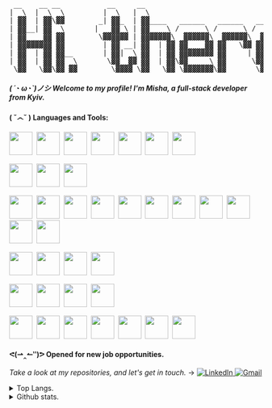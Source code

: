 <pre>
 __    __ __           __     __                                     
|  \  |  \  \         |  \   |  \                                    
| ▓▓  | ▓▓\▓▓        _| ▓▓_  | ▓▓____   ______   ______   ______     
| ▓▓__| ▓▓  \       |   ▓▓ \ | ▓▓    \ /      \ /      \ /      \    
| ▓▓    ▓▓ ▓▓        \▓▓▓▓▓▓ | ▓▓▓▓▓▓▓\  ▓▓▓▓▓▓\  ▓▓▓▓▓▓\  ▓▓▓▓▓▓\   
| ▓▓▓▓▓▓▓▓ ▓▓         | ▓▓ __| ▓▓  | ▓▓ ▓▓    ▓▓ ▓▓   \▓▓ ▓▓    ▓▓   
| ▓▓  | ▓▓ ▓▓__       | ▓▓|  \ ▓▓  | ▓▓ ▓▓▓▓▓▓▓▓ ▓▓     | ▓▓▓▓▓▓▓▓__ 
| ▓▓  | ▓▓ ▓▓  \       \▓▓  ▓▓ ▓▓  | ▓▓\▓▓     \ ▓▓      \▓▓     \  \
 \▓▓   \▓▓\▓▓ ▓▓        \▓▓▓▓ \▓▓   \▓▓ \▓▓▓▓▓▓▓\▓▓       \▓▓▓▓▓▓▓\▓▓
</pre>

##### ( ´◔ ω◔`)ノシ Welcome to my profile! I'm Misha, a full-stack developer from Kyiv.

#### ( ˇ෴ˇ ) Languages and Tools:
<span><img src="https://cdn.jsdelivr.net/gh/devicons/devicon/icons/bash/bash-original.svg" width="46px"></span>&nbsp;
<span><img src="https://cdn.jsdelivr.net/gh/devicons/devicon@latest/icons/powershell/powershell-original.svg" width="46px"></span>&nbsp;
<span><img src="https://cdn.jsdelivr.net/gh/devicons/devicon/icons/linux/linux-original.svg" width="46px"></span>&nbsp;
<span><img src="https://cdn.jsdelivr.net/gh/devicons/devicon@latest/icons/archlinux/archlinux-original.svg" width="46px"></span>&nbsp;
<span><img src="https://cdn.jsdelivr.net/gh/devicons/devicon/icons/docker/docker-original.svg" width="46px"></span>&nbsp;
<span><img src="https://cdn.jsdelivr.net/gh/devicons/devicon/icons/vim/vim-original.svg" width="46px"></span>&nbsp;
<span><img src="https://cdn.jsdelivr.net/gh/devicons/devicon@latest/icons/neovim/neovim-original.svg" width="46px"></span>&nbsp;


<span><img src="https://cdn.jsdelivr.net/gh/devicons/devicon/icons/firebase/firebase-plain-wordmark.svg" width="46px"></span>&nbsp;
<span><img src="https://cdn.jsdelivr.net/gh/devicons/devicon/icons/heroku/heroku-original.svg" width="46px"></span>&nbsp;
<span><img src="https://cdn.jsdelivr.net/gh/devicons/devicon@latest/icons/netlify/netlify-original.svg" width="46px"></span>&nbsp;

<span><img src="https://cdn.jsdelivr.net/gh/devicons/devicon/icons/materialui/materialui-original.svg" width="46px"></span>&nbsp;
<span><img src="https://cdn.jsdelivr.net/gh/devicons/devicon/icons/nodejs/nodejs-original.svg" width="46px"></span>&nbsp;
<span><img src="https://cdn.jsdelivr.net/gh/devicons/devicon@latest/icons/nodemon/nodemon-plain.svg" width="46px"></span>&nbsp;
<span><img src="https://cdn.jsdelivr.net/gh/devicons/devicon/icons/express/express-original.svg" width="46px"></span>&nbsp;
<span><img src="https://cdn.jsdelivr.net/gh/devicons/devicon@latest/icons/axios/axios-plain.svg" width="46px"></span>&nbsp;
<span><img src="https://cdn.jsdelivr.net/gh/devicons/devicon/icons/yarn/yarn-original.svg" width="46px"></span>&nbsp;
<span><img src="https://cdn.jsdelivr.net/gh/devicons/devicon/icons/npm/npm-original-wordmark.svg" width="46px"></span>&nbsp;
<span><img src="https://cdn.jsdelivr.net/gh/devicons/devicon/icons/react/react-original.svg" width="46px"></span>&nbsp;
<span><img src="https://cdn.jsdelivr.net/gh/devicons/devicon/icons/redux/redux-original.svg" width="46px"></span>&nbsp;
<span><img src="https://cdn.jsdelivr.net/gh/devicons/devicon/icons/sass/sass-original.svg" width="46px"></span>&nbsp;
<span><img src="https://cdn.jsdelivr.net/gh/devicons/devicon@latest/icons/nextjs/nextjs-original.svg" width="46px"></span>&nbsp;

<span><img src="https://cdn.jsdelivr.net/gh/devicons/devicon/icons/mongodb/mongodb-original.svg" width="46px"></span>&nbsp;
<span><img src="https://cdn.jsdelivr.net/gh/devicons/devicon@latest/icons/mongoose/mongoose-original-wordmark.svg" width="46px"></span>&nbsp;
<span><img src="https://cdn.jsdelivr.net/gh/devicons/devicon/icons/graphql/graphql-plain.svg" width="46px"></span>&nbsp;
<span><img src="https://cdn.jsdelivr.net/gh/devicons/devicon@latest/icons/postgresql/postgresql-original.svg" width="46px"></span>&nbsp;


<span><img src="https://cdn.jsdelivr.net/gh/devicons/devicon/icons/git/git-original.svg" width="46px"></span>&nbsp;
<span><img src="https://cdn.jsdelivr.net/gh/devicons/devicon@latest/icons/github/github-original.svg" width="46px"></span>&nbsp;
<span><img src="https://cdn.jsdelivr.net/gh/devicons/devicon/icons/gitlab/gitlab-original.svg" width="46px"></span>&nbsp;
<span><img src="https://cdn.jsdelivr.net/gh/devicons/devicon/icons/bitbucket/bitbucket-original-wordmark.svg" width="46px"></span>&nbsp;

<span><img src="https://cdn.jsdelivr.net/gh/devicons/devicon/icons/html5/html5-original.svg" width="46px"></span>&nbsp;
<span><img src="https://cdn.jsdelivr.net/gh/devicons/devicon/icons/css3/css3-original.svg" width="46px"></span>&nbsp;
<span><img src="https://cdn.jsdelivr.net/gh/devicons/devicon/icons/javascript/javascript-original.svg" width="46px"></span>&nbsp;
<span><img src="https://cdn.jsdelivr.net/gh/devicons/devicon/icons/typescript/typescript-original.svg" width="46px"></span>&nbsp;
<span><img src="https://cdn.jsdelivr.net/gh/devicons/devicon@latest/icons/markdown/markdown-original.svg" width="46px"></span>&nbsp;
<span><img src="https://cdn.jsdelivr.net/gh/devicons/devicon@latest/icons/latex/latex-original.svg" width="46px"></span>&nbsp;
<span><img src="https://cdn.jsdelivr.net/gh/devicons/devicon@latest/icons/python/python-original.svg" width="46px"></span>&nbsp;

#### ᕙ(⇀‸↼‶)ᕗ Opened for new job opportunities.
<i>Take a look at my repositories, and let's get in touch.</i> → 
<a target="_blank" href="https://www.linkedin.com/in/identityapproved">
  <img alt="LinkedIn" src="https://img.shields.io/badge/LinkedIn-0077B5?style=for-the-badge&logo=linkedin&logoColor=white"/>
</a>
<a target="_blank" href="mailto:identityapproved@gmail.com">
  <img alt="Gmail" src="https://img.shields.io/badge/Gmail-D14836?style=for-the-badge&logo=gmail&logoColor=white"/>
</a>

<details>
<summary>Top Langs.</summary>
<p align="center">
<img src="https://github-readme-stats.vercel.app/api/top-langs/?username=identityapproved&show_icons=true&theme=github_dark" alt="top-langs" />
</p>
</details>
<details>
<summary>Github stats.</summary>
<p align="center">
<img width="49%" src="https://github-readme-streak-stats.herokuapp.com/?user=identityapproved&theme=tokyonight_duo" />
<img width="49%" src="https://github-readme-stats.vercel.app/api?username=identityapproved&show_icons=true&theme=tokyonight" alt="github-stats" />
</p>
</details>
